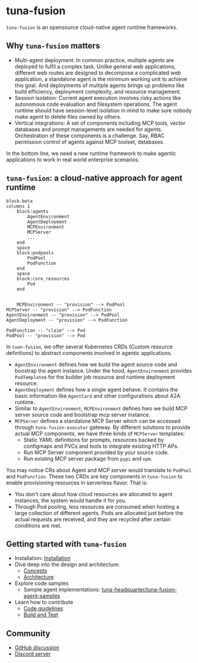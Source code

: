 # tuna-fusion

`tuna-fusion` is an opensource cloud-native agent runtime frameworks.

## Why `tuna-fusion` matters

* Multi-agent deployment: In common practice, multiple agents are deployed to  fulfil a complex task. Unlike general web applications, different web routes are designed to decompose a complicated web application, a standalone agent is the minimum working unit to achieve this goal. And deployments of multiple agents brings up problems like build efficiency, deployment complexity, and resource management.
* Session isolation: Current agent execution involves risky actions like autonomous code evaluation and filesystem operations. The agent runtime should have session-level isolation in mind to make sure nobody make agent to delete files owned by others.
* Vertical integrations: A set of components including MCP tools, vector databases and prompt managements are needed for agents. Orchestration of these components is a challenge. Say, RBAC permission control of agents against MCP toolset, databases.

In the bottom line, we need a new runtime framework to make agentic applications to work in real world enterprise scenarios.

## `tuna-fusion`: a cloud-native approach for agent runtime

```mermaid
block-beta
columns 1
    block:agents
        AgentEnvironment
        AgentDeployment
        MCPEnvironment
        MCPServer
        ...
    end
    space
    block:podpools
        PodPool
        PodFunction
    end
    space
    block:core_resources
        Pod
    end


    MCPEnvironment -- "provision" --> PodPool
MCPServer -- "provision" --> PodFunction
AgentEnvironment -- "provision" --> PodPool
AgentDeployment -- "provision" --> PodFunction

PodFunction -- "claim" --> Pod
PodPool -- "provision" --> Pod

```

In `tuan-fusion`, we offer several Kubernetes CRDs (Custom resource definitions) to abstract components involved in agentic applications. 

* `AgentEnvironment` defines how we build the agent source code and boostrap the agent instance. Under the hood, `AgentEnvironment` provides `PodTemplate`s for the builder job resource and runtime deployment resource.
* `AgentDeployment` defines how a single agent behave. It contains the basic information like `AgentCard` and other configurations about A2A runtime.
* Similar to `AgentEnvironment`, `MCPEnvironment` defines hwo we build MCP server source code and bootstrap mcp server instance.
* `MCPServer` defines a standalone MCP Server which can be accessed through `tuna-fusion-executor` gateway. By different solutions to provide actual MCP components, we have three kinds of `MCPServer` templates:
  * Static YAML definitions for prompts, resources backed by configmaps and PVCs and tools to integrate existing HTTP APs.
  * Run MCP Server component provided by your source code.
  * Run existing MCP server package from `pypi` and `npm`.

You may notice CRs about Agent and MCP server would translate to `PodPool` and `PodFunction`. These two CRDs are key components in `tuna-fusion` to enable provisioning resources in serverless flavor. That is:

* You don't care about how cloud resources are allocated to agent instances, the system would handle it for you.
* Through Pod pooling, less resources are consumed when hosting a large collection of different agents. Pods are allocated just before the actual requests are received, and they are recycled after certain conditions are met.


## Getting started with `tuna-fusion`

* Installation: [Installation](installation.md)
* Dive deep into the design and architecture: 
    * [Concepts](concepts.md)
    * [Architecture](architecture.md)
* Explore code samples
    * Sample agent implementations: [tuna-headquarter/tuna-fusion-agent-samples](https://github.com/tuna-headquater/tuna-fusion-agent-samples)
* Learn how to contribute
    * [Code guidelines](contributor-guide/code-guidelines.md)
    * [Build and Test](contributor-guide/build-and-test.md)

## Community

* [GitHub discussion](https://github.com/tuna-headquater/tuna-fusion/discussions)
* [Discord server](https://discord.gg/SkQsFgdC)

